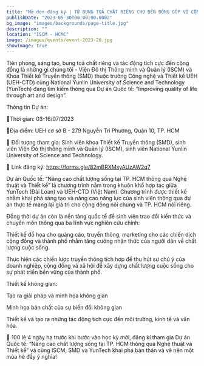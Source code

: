 ```yaml
---
title: "Mở đơn đăng ký | TỪ BUNG TOẢ CHẤT RIÊNG CHO ĐẾN ĐÓNG GÓP VÌ CỘNG ĐỒNG VỚI DỰ ÁN QUỐC TẾ: IMPROVING QUALITY OF LIFE THROUGH ART AND DESIGN"
publishDate: "2023-05-30T00:00:00.000Z"
bg_image: "images/backgrounds/page-title.jpg"
description: "" 
location: "ISCM - HCMC"
image: /images/events/event-2023-26.jpg
showImage: true
---
```


Tiên phong, sáng tạo, bung toả chất riêng và tác động tích cực đến cộng đồng là những gì chúng tôi - Viện Đô thị Thông minh và Quản lý (ISCM) và Khoa Thiết kế Truyền thông (SMD) thuộc trường Công nghệ và Thiết kế UEH (UEH-CTD) cùng  National Yunlin University of Science and Technology (YunTech) đang tìm kiếm thông qua Dự án Quốc tế: “Improving quality of life through art and design”.

Thông tin Dự án:

🌳Thời gian: 03-16/07/2023

🌳Địa điểm: UEH cơ sở B - 279 Nguyễn Tri Phương, Quận 10, TP. HCM

🌳 Đối tượng tham gia: Sinh viên khoa Thiết kế Truyền thông (SMD), sinh viên Viện Đô thị thông minh và Quản lý (ISCM), sinh viên National Yunlin University of Science and Technology.

🌳 Link đăng ký: https://forms.gle/82mBRXMsyAUzAW2q7

Dự án Quốc tế: “Nâng cao chất lượng sống tại TP. HCM thông qua Nghệ thuật và Thiết kế” là chương trình nằm trong khuôn khổ hợp tác giữa YunTech (Đài Loan) và UEH-CTD (Việt Nam). Chương trình được thiết kế nhằm khai phá sáng tạo và nâng cao năng lực của sinh viên thông qua dự án thực tế mang lại giá trị cho cộng đồng nói chung và TP. HCM nói riêng.

Đồng thời dự án còn là nền tảng quốc tế để sinh viên trao đổi kiến thức và chuyên môn thông qua ba lĩnh vực nghiên cứu chính:

Thiết kế đồ họa cho quảng cáo, truyền thông, marketing cho các chiến dịch cộng đồng và thành phố nhằm tăng cường nhận thức của người dân về chất lượng cuộc sống.

Thực hiện các chiến lược truyền thông tích hợp để thu hút sự chú ý của doanh nghiệp, cộng đồng và xã hội để xây dựng chất lượng cuộc sống cho sự phát triển bền vững của thành phố.

Thiết kế không gian:

Tạo ra giải pháp và minh họa không gian

Minh họa bản chất của sự biến đổi không gian

Thiết kế và tạo ra những tác động tích cực đến môi trường, kinh tế và văn hóa.

🏃 100 lẻ 4 ngày hạ trước khi bước vào học kỳ mới, đăng kí tham gia Dự án Quốc tế: “Nâng cao chất lượng sống tại TP. HCM thông qua Nghệ thuật và Thiết kế” và cùng ISCM, SMD và YunTech khai phá bản thân và vẽ nên một mùa hè đầy ý nghĩa!